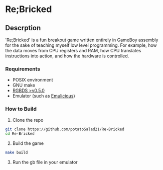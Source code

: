 # Re;Bricked

## Descrption
'Re;Bricked' is a fun breakout game written entirely in GameBoy assembly for the sake of teaching myself low level programming. For example, how the data moves from CPU registers and RAM, how CPU translates instructions into action, and how the hardware is controlled.

### Requirements
- POSIX environment
- GNU make
- [RGBDS >v0.5.0](https://rgbds.gbdev.io/install)
- Emulator (such as [Emulicious](https://emulicious.net/))

### How to Build
1. Clone the repo
```sh
git clone https://github.com/potatoSalad21/Re-Bricked
cd Re-Bricked
```
2. Build the game
```sh
make build
```
3. Run the gb file in your emulator
